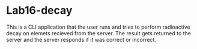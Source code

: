 # Lab16-decay

This is a CLI application that the user runs and tries to perform radioactive decay on elemets recieved from the server. The result gets returned to the server and the server responds if it was correct or incorrect.
